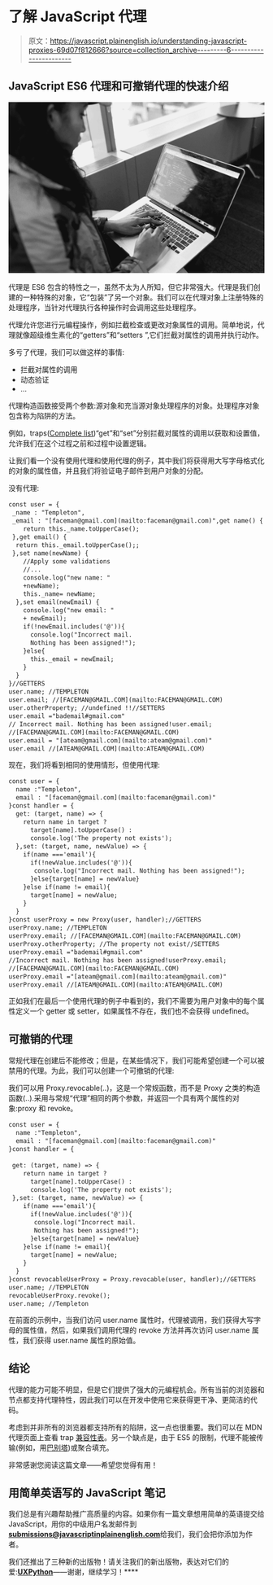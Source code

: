 # 了解 JavaScript 代理

> 原文：<https://javascript.plainenglish.io/understanding-javascript-proxies-69d07f812666?source=collection_archive---------6----------------------->

## JavaScript ES6 代理和可撤销代理的快速介绍

![](img/6b9057b11f2353f6948638498c4c16b1.png)

代理是 ES6 包含的特性之一，虽然不太为人所知，但它非常强大。代理是我们创建的一种特殊的对象，它“包装”了另一个对象。我们可以在代理对象上注册特殊的处理程序，当针对代理执行各种操作时会调用这些处理程序。

代理允许您进行元编程操作，例如拦截检查或更改对象属性的调用。简单地说，代理就像超级维生素化的“getters”和“setters ”,它们拦截对属性的调用并执行动作。

多亏了代理，我们可以做这样的事情:

*   拦截对属性的调用
*   动态验证
*   …

代理构造函数接受两个参数:源对象和充当源对象处理程序的对象。处理程序对象包含称为陷阱的方法。

例如，traps([Complete list](https://developer.mozilla.org/es/docs/Web/JavaScript/Referencia/Objetos_globales/Proxy#M%C3%A9todos_del_objeto_handler))“get”和“set”分别拦截对属性的调用以获取和设置值，允许我们在这个过程之前和过程中设置逻辑。

让我们看一个没有使用代理和使用代理的例子，其中我们将获得用大写字母格式化的对象的属性值，并且我们将验证电子邮件到用户对象的分配。

没有代理:

```
const user = {
 _name : "Templeton",
 _email : "[faceman@gmail.com](mailto:faceman@gmail.com)",get name() {
    return this._name.toUpperCase();
 },get email() {
  return this._email.toUpperCase();;
 },set name(newName) {
    //Apply some validations
    //...
    console.log("new name: "   
    +newName);
    this._name= newName;
  },set email(newEmail) {
    console.log("new email: " 
    + newEmail);    
    if(!newEmail.includes('@')){
      console.log("Incorrect mail.  
      Nothing has been assigned!");    
    }else{   
      this._email = newEmail;
    }
  }
}//GETTERS
user.name; //TEMPLETON
user.email; //[FACEMAN@GMAIL.COM](mailto:FACEMAN@GMAIL.COM)
user.otherProperty; //undefined !!//SETTERS
user.email ="bademail#gmail.com"
// Incorrect mail. Nothing has been assigned!user.email; //[FACEMAN@GMAIL.COM](mailto:FACEMAN@GMAIL.COM)
user.email = "[ateam@gmail.com](mailto:ateam@gmail.com)"
user.email //[ATEAM@GMAIL.COM](mailto:ATEAM@GMAIL.COM)
```

现在，我们将看到相同的使用情形，但使用代理:

```
const user = {
  name :"Templeton",
  email : "[faceman@gmail.com](mailto:faceman@gmail.com)"
}const handler = {
  get: (target, name) => {
    return name in target ?
      target[name].toUpperCase() :
      console.log('The property not exists');
  },set: (target, name, newValue) => {
    if(name ==='email'){
      if(!newValue.includes('@')){  
       console.log("Incorrect mail. Nothing has been assigned!");
      }else{target[name] = newValue}
    }else if(name != email){
      target[name] = newValue;
    }    
  }
}const userProxy = new Proxy(user, handler);//GETTERS
userProxy.name; //TEMPLETON
userProxy.email; //[FACEMAN@GMAIL.COM](mailto:FACEMAN@GMAIL.COM)
userProxy.otherProperty; //The property not exist//SETTERS
userProxy.email ="bademail#gmail.com"
//Incorrect mail. Nothing has been assigned!userProxy.email; //[FACEMAN@GMAIL.COM](mailto:FACEMAN@GMAIL.COM)
userProxy.email ="[ateam@gmail.com](mailto:ateam@gmail.com)"
userProxy.email //[ATEAM@GMAIL.COM](mailto:ATEAM@GMAIL.COM)
```

正如我们在最后一个使用代理的例子中看到的，我们不需要为用户对象中的每个属性定义一个 getter 或 setter，如果属性不存在，我们也不会获得 undefined。

## 可撤销的代理

常规代理在创建后不能修改；但是，在某些情况下，我们可能希望创建一个可以被禁用的代理。为此，我们可以创建一个可撤销的代理:

我们可以用 Proxy.revocable(..)，这是一个常规函数，而不是 Proxy 之类的构造函数(..).采用与常规“代理”相同的两个参数，并返回一个具有两个属性的对象:proxy 和 revoke。

```
const user = {
  name :"Templeton",
  email : "[faceman@gmail.com](mailto:faceman@gmail.com)"
}const handler = {

 get: (target, name) => {
    return name in target ?
      target[name].toUpperCase() :
      console.log('The property not exists');
 },set: (target, name, newValue) => {
    if(name ==='email'){
      if(!newValue.includes('@')){  
       console.log("Incorrect mail.  
       Nothing has been assigned!");
      }else{target[name] = newValue}
    }else if(name != email){
      target[name] = newValue;
    }    
  }
}const revocableUserProxy = Proxy.revocable(user, handler);//GETTERS
user.name; //TEMPLETON
revocableUserProxy.revoke();
user.name; //Templeton
```

在前面的示例中，当我们访问 user.name 属性时，代理被调用，我们获得大写字母的属性值，然后，如果我们调用代理的 revoke 方法并再次访问 user.name 属性，我们获得 user.name 属性的原始值。

## 结论

代理的能力可能不明显，但是它们提供了强大的元编程机会。所有当前的浏览器和节点都支持代理特性，因此我们可以在开发中使用它来获得更干净、更简洁的代码。

考虑到并非所有的浏览器都支持所有的陷阱，这一点也很重要。我们可以在 MDN 代理页面上查看 trap [兼容性表](https://developer.mozilla.org/en-US/docs/Web/JavaScript/Reference/Global_Objects/Proxy#Browser_compatibility)。另一个缺点是，由于 ES5 的限制，代理不能被传输(例如，用[巴别塔](https://babeljs.io/))或聚合填充。

非常感谢您阅读这篇文章——希望您觉得有用！

## **用简单英语写的 JavaScript 笔记**

我们总是有兴趣帮助推广高质量的内容。如果你有一篇文章想用简单的英语提交给 JavaScript，用你的中级用户名发邮件到[**submissions@javascriptinplainenglish.com**](mailto:submissions@javascriptinplainenglish.com)给我们，我们会把你添加为作者。

我们还推出了三种新的出版物！请关注我们的新出版物，表达对它们的爱:[](https://medium.com/ai-in-plain-english)**[**UX**](https://medium.com/ux-in-plain-english)[**Python**](https://medium.com/python-in-plain-english)**——谢谢，继续学习！****